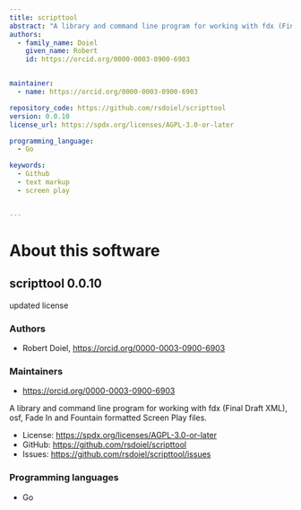 ```yaml
---
title: scripttool
abstract: "A library and command line program for working with fdx (Final Draft XML), osf, Fade In and Fountain formatted Screen Play files."
authors:
  - family_name: Doiel
    given_name: Robert
    id: https://orcid.org/0000-0003-0900-6903


maintainer:
  - name: https://orcid.org/0000-0003-0900-6903

repository_code: https://github.com/rsdoiel/scripttool
version: 0.0.10
license_url: https://spdx.org/licenses/AGPL-3.0-or-later

programming_language:
  - Go

keywords:
  - Github
  - text markup
  - screen play


---
```


About this software
===================

## scripttool 0.0.10

updated license

### Authors

- Robert Doiel, <https://orcid.org/0000-0003-0900-6903>




### Maintainers

- https://orcid.org/0000-0003-0900-6903


A library and command line program for working with fdx (Final Draft XML), osf, Fade In and Fountain formatted Screen Play files.

- License: <https://spdx.org/licenses/AGPL-3.0-or-later>
- GitHub: <https://github.com/rsdoiel/scripttool>
- Issues: <https://github.com/rsdoiel/scripttool/issues>

### Programming languages

- Go








